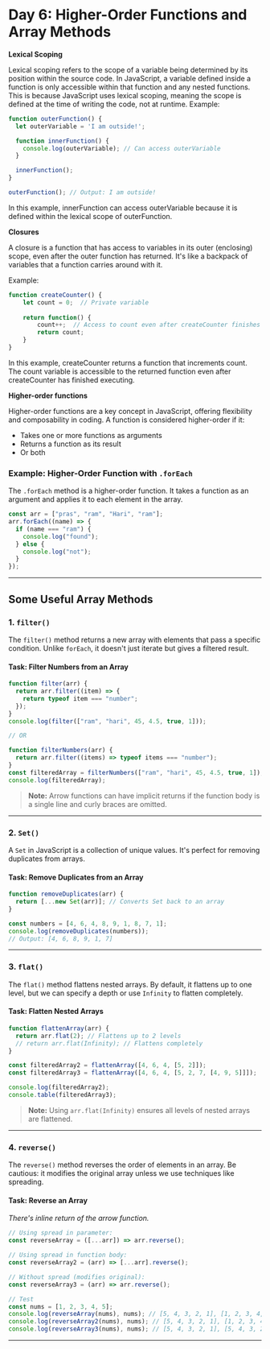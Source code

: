 # Day 6: Higher-Order Functions and Array Methods
**Lexical Scoping**

Lexical scoping refers to the scope of a variable being determined by its position within the source code. In JavaScript, a variable defined inside a function is only accessible within that function and any nested functions. This is because JavaScript uses lexical scoping, meaning the scope is defined at the time of writing the code, not at runtime.
Example:
```javascript
function outerFunction() {
  let outerVariable = 'I am outside!';

  function innerFunction() {
    console.log(outerVariable); // Can access outerVariable
  }

  innerFunction();
}

outerFunction(); // Output: I am outside!
```
In this example, innerFunction can access outerVariable because it is defined within the lexical scope of outerFunction.

**Closures**

A closure is a function that has access to variables in its outer (enclosing) scope, even after the outer function has returned. It's like a backpack of variables that a function carries around with it.

Example:
```javascript
function createCounter() {
    let count = 0;  // Private variable
    
    return function() {
        count++;  // Access to count even after createCounter finishes
        return count;
    }
}
```
In this example, createCounter returns a function that increments count. The count variable is accessible to the returned function even after createCounter has finished executing.

**Higher-order functions**

Higher-order functions are a key concept in JavaScript, offering flexibility and composability in coding. A function is considered higher-order if it:

- Takes one or more functions as arguments
- Returns a function as its result
- Or both

### Example: Higher-Order Function with `.forEach`
The `.forEach` method is a higher-order function. It takes a function as an argument and applies it to each element in the array.

```javascript
const arr = ["pras", "ram", "Hari", "ram"];
arr.forEach((name) => {
  if (name === "ram") {
    console.log("found");
  } else {
    console.log("not");
  }
});
```

---

## Some Useful Array Methods

### 1. `filter()`
The `filter()` method returns a new array with elements that pass a specific condition. Unlike `forEach`, it doesn't just iterate but gives a filtered result.

#### Task: Filter Numbers from an Array

```javascript
function filter(arr) {
  return arr.filter((item) => {
    return typeof item === "number";
  });
}
console.log(filter(["ram", "hari", 45, 4.5, true, 1]));

// OR

function filterNumbers(arr) {
  return arr.filter((items) => typeof items === "number");
}
const filteredArray = filterNumbers(["ram", "hari", 45, 4.5, true, 1]);
console.log(filteredArray);
```

> **Note:** Arrow functions can have implicit returns if the function body is a single line and curly braces are omitted.

---

### 2. `Set()`
A `Set` in JavaScript is a collection of unique values. It's perfect for removing duplicates from arrays.

#### Task: Remove Duplicates from an Array

```javascript
function removeDuplicates(arr) {
  return [...new Set(arr)]; // Converts Set back to an array
}

const numbers = [4, 6, 4, 8, 9, 1, 8, 7, 1];
console.log(removeDuplicates(numbers));
// Output: [4, 6, 8, 9, 1, 7]
```

---

### 3. `flat()`
The `flat()` method flattens nested arrays. By default, it flattens up to one level, but we can specify a depth or use `Infinity` to flatten completely.

#### Task: Flatten Nested Arrays

```javascript
function flattenArray(arr) {
  return arr.flat(2); // Flattens up to 2 levels
  // return arr.flat(Infinity); // Flattens completely
}

const filteredArray2 = flattenArray([4, 6, 4, [5, 2]]);
const filteredArray3 = flattenArray([4, 6, 4, [5, 2, 7, [4, 9, 5]]]);

console.log(filteredArray2);
console.table(filteredArray3);
```

> **Note:** Using `arr.flat(Infinity)` ensures all levels of nested arrays are flattened.

---

### 4. `reverse()`
The `reverse()` method reverses the order of elements in an array. Be cautious: it modifies the original array unless we use techniques like spreading.

#### Task: Reverse an Array
*There's inline return of the arrow function.*
```javascript
// Using spread in parameter:
const reverseArray = ([...arr]) => arr.reverse();

// Using spread in function body:
const reverseArray2 = (arr) => [...arr].reverse();

// Without spread (modifies original):
const reverseArray3 = (arr) => arr.reverse();

// Test
const nums = [1, 2, 3, 4, 5];
console.log(reverseArray(nums), nums); // [5, 4, 3, 2, 1], [1, 2, 3, 4, 5]
console.log(reverseArray2(nums), nums); // [5, 4, 3, 2, 1], [1, 2, 3, 4, 5]
console.log(reverseArray3(nums), nums); // [5, 4, 3, 2, 1], [5, 4, 3, 2, 1]
```

---


